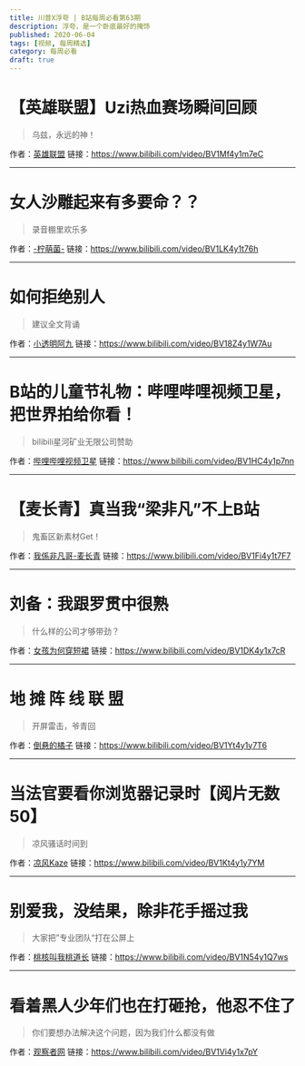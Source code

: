 ```yaml
---
title: 川普X浮夸 | B站每周必看第63期
description: 浮夸，是一个卧底最好的掩饰
published: 2020-06-04
tags: [视频, 每周精选]
category: 每周必看
draft: true
---
```


# 【英雄联盟】Uzi热血赛场瞬间回顾
> 乌兹，永远的神！

作者：[英雄联盟](https://space.bilibili.com/178778949)
链接：https://www.bilibili.com/video/BV1Mf4y1m7eC

---

# 女人沙雕起来有多要命？？
> 录音棚里欢乐多

作者：[-柠萌菌-](https://space.bilibili.com/124735327)
链接：https://www.bilibili.com/video/BV1LK4y1t76h

---

# 如何拒绝别人
> 建议全文背诵

作者：[小透明阿九](https://space.bilibili.com/10897973)
链接：https://www.bilibili.com/video/BV18Z4y1W7Au

---

# B站的儿童节礼物：哔哩哔哩视频卫星，把世界拍给你看！
> bilibili星河矿业无限公司赞助

作者：[哔哩哔哩视频卫星](https://space.bilibili.com/591889353)
链接：https://www.bilibili.com/video/BV1HC4y1p7nn

---

# 【麦长青】真当我“梁非凡”不上B站
> 鬼畜区新素材Get！

作者：[我係非凡哥-麦长青](https://space.bilibili.com/549472400)
链接：https://www.bilibili.com/video/BV1Fi4y1t7F7

---

# 刘备：我跟罗贯中很熟
> 什么样的公司才够带劲？

作者：[女孩为何穿短裙](https://space.bilibili.com/7714)
链接：https://www.bilibili.com/video/BV1DK4y1x7cR

---

# 地 摊 阵 线 联 盟
> 开屏雷击，爷青回

作者：[倒悬的橘子](https://space.bilibili.com/40966108)
链接：https://www.bilibili.com/video/BV1Yt4y1y7T6

---

# 当法官要看你浏览器记录时【阅片无数50】
> 凉风骚话时间到

作者：[凉风Kaze](https://space.bilibili.com/14110780)
链接：https://www.bilibili.com/video/BV1Kt4y1y7YM

---

# 别爱我，没结果，除非花手摇过我
> 大家把”专业团队“打在公屏上

作者：[桃核叫我桃道长](https://space.bilibili.com/837470)
链接：https://www.bilibili.com/video/BV1N54y1Q7ws

---

# 看着黑人少年们也在打砸抢，他忍不住了
> 你们要想办法解决这个问题，因为我们什么都没有做

作者：[观察者网](https://space.bilibili.com/10330740)
链接：https://www.bilibili.com/video/BV1Vi4y1x7pY

